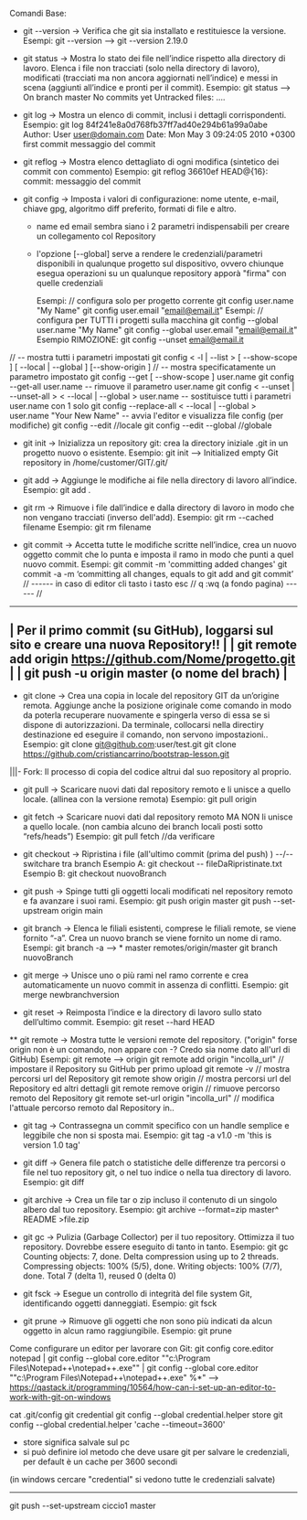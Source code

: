 Comandi Base:
- git --version -> Verifica che git sia installato e restituiesce la versione.  
                Esempi:     git --version   --> git --version 2.19.0

- git status    -> Mostra lo stato dei file nell’indice rispetto alla directory di lavoro. Elenca i file non tracciati (solo nella directory di lavoro), modificati (tracciati ma non ancora aggiornati nell’indice) e messi in scena (aggiunti all’indice e pronti per il commit).
                Esempio:    git status  --> On branch master
                                            No commits yet
                                            Untracked files:  ....

- git log       -> Mostra un elenco di commit, inclusi i dettagli corrispondenti.
                Esempio:    git log
                                84f241e8a0d768fb37ff7ad40e294b61a99a0abe
                                Author: User <user@domain.com>
                                Date: Mon May 3 09:24:05 2010 +0300 first commit
                                    messaggio del commit
                                
- git reflog    -> Mostra elenco dettagliato di ogni modifica (sintetico dei commit con commento)
                Esempio:    git reflog
                                36610ef HEAD@{16}: commit: messaggio del commit

- git config    -> Imposta i valori di configurazione: nome utente, e-mail, chiave gpg, algoritmo diff preferito, formati di file e altro.
    - name ed email sembra siano i 2 parametri indispensabili per creare un collegamento col Repository
    - l'opzione [--global] serve a rendere le credenziali/parametri disponibili in qualunque progetto sul dispositivo, ovvero chiunque esegua operazioni su un qualunque repository apporà "firma" con quelle credenziali

        Esempi: // configura solo per progetto corrente
                git config  user.name "My Name"
                git config  user.email "email@email.it"
        Esempi: // configura per TUTTI i progetti sulla macchina
                git config --global user.name "My Name"
                git config --global user.email "email@email.it"
        Esempio RIMOZIONE: 
                git config --unset email@email.it

//    -- mostra tutti i parametri impostati
                git config < -l | --list >  [ --show-scope ] [ --local | --global ]   [--show-origin ]
//    -- mostra specificatamente un parametro impostato
                git config --get [ --show-scope ] user.name
                git config --get-all  user.name
    -- rimuove il parametro user.name
                git config < --unset | --unset-all > < --local | --global > user.name
    -- sostituisce tutti i parametri user.name con 1 solo
                git config --replace-all < --local | --global > user.name "Your New Name"
    -- avvia l'editor e visualizza file config (per modifiche)
                git config --edit           //locale
                git config --edit --global  //globale

- git init      -> Inizializza un repository git: crea la directory iniziale .git in un progetto nuovo o esistente.
                Esempio:    git init  -->  Initialized empty Git repository in /home/customer/GIT/.git/

- git add       -> Aggiunge le modifiche ai file nella directory di lavoro all’indice.
                Esempio:    git add .

- git rm        -> Rimuove i file dall’indice e dalla directory di lavoro in modo che non vengano tracciati (inverso dell'add).
                Esempio:    git rm --cached filename
                Esempio:    git rm filename

- git commit    -> Accetta tutte le modifiche scritte nell’indice, crea un nuovo oggetto commit che lo punta e imposta il ramo in modo che punti a quel nuovo commit.
                Esempi:     git commit -m 'committing added changes'
                            git commit -a -m ‘committing all changes, equals to git add and git commit’
// ------       in caso di editor cli 
                    tasto   i
                    tasto   esc     //  q
                            :wq   (a fondo pagina)         ------ //
_________________________________________________________________________________________
|   Per il primo commit (su GitHub), loggarsi sul sito e creare una nuova Repository!!  |
|   git remote add origin https://github.com/Nome/progetto.git                          |
|   git push -u origin master (o nome del brach)                                        |
-----------------------------------------------------------------------------------------

- git clone     -> Crea una copia in locale del repository GIT da un’origine remota. Aggiunge anche la posizione originale come comando in modo da poterla recuperare nuovamente e spingerla verso di essa se si dispone di autorizzazioni. Da terminale, collocarsi nella directiry destinazione ed eseguire il comando, non servono impostazioni..
                Esempio:    git clone git@github.com:user/test.git
                            git clone https://github.com/cristiancarrino/bootstrap-lesson.git

|||- Fork: Il processo di copia del codice altrui dal suo repository al proprio.

- git pull      -> Scaricare nuovi dati dal repository remoto e li unisce a quello locale. (allinea con la versione remota)
                Esempio:    git pull origin

- git fetch     -> Scaricare nuovi dati dal repository remoto MA NON li unisce a quello locale. (non cambia alcuno dei branch locali posti sotto “refs/heads”)
                Esempio:    git pull fetch      //da verificare

- git checkout  -> Ripristina i file (all'ultimo commit (prima del push) ) --/--  switchare tra branch
                Esempio A:  git checkout -- fileDaRipristinate.txt
                Esempio B:  git checkout nuovoBranch

- git push      -> Spinge tutti gli oggetti locali modificati nel repository remoto e fa avanzare i suoi rami.
                Esempio:    git push origin master
                            git push --set-upstream origin main

- git branch    -> Elenca le filiali esistenti, comprese le filiali remote, se viene fornito “-a”. Crea un nuovo branch se viene fornito un nome di ramo.
                Esempi:     git branch -a   --> * master remotes/origin/master
                            git branch nuovoBranch

- git merge     -> Unisce uno o più rami nel ramo corrente e crea automaticamente un nuovo commit in assenza di conflitti.
                Esempio:    git merge newbranchversion

- git reset     -> Reimposta l’indice e la directory di lavoro sullo stato dell’ultimo commit.
                Esempio:    git reset --hard HEAD

** git remote   -> Mostra tutte le versioni remote del repository. ("origin" forse origin non è un comando, non appare con -? Credo sia nome dato all'url di GitHub)
                Esempi:     git remote                              --> origin 
                            git remote add origin "incolla_url"     // impostare il Repository su GitHub per primo upload
                            git remote -v                           // mostra percorsi url del Repository
                            git remote show origin                  // mostra percorsi url del Repository ed altri dettagli
                            git remote remove origin                // rimuove percorso remoto del Repository
                            git remote set-url origin "incolla_url"    // modifica l'attuale percorso remoto dal Repository in..

- git tag       -> Contrassegna un commit specifico con un handle semplice e leggibile che non si sposta mai.
                Esempio:    git tag -a v1.0 -m 'this is version 1.0 tag'

- git diff      -> Genera file patch o statistiche delle differenze tra percorsi o file nel tuo repository git, o nel tuo indice o nella tua directory di lavoro.
                Esempio:    git diff

- git archive   -> Crea un file tar o zip incluso il contenuto di un singolo albero dal tuo repository.
                Esempio:    git archive --format=zip master^ README >file.zip

- git gc        -> Pulizia (Garbage Collector) per il tuo repository. Ottimizza il tuo repository. Dovrebbe essere eseguito di tanto in tanto.
                Esempio:    git gc
                                Counting objects: 7, done.
                                Delta compression using up to 2 threads.
                                Compressing objects: 100% (5/5), done.
                                Writing objects: 100% (7/7), done.
                                Total 7 (delta 1), reused 0 (delta 0)

- git fsck      -> Esegue un controllo di integrità del file system Git, identificando oggetti danneggiati.
                Esempio:    git fsck

- git prune     -> Rimuove gli oggetti che non sono più indicati da alcun oggetto in alcun ramo raggiungibile.
                Esempio:    git prune

Come configurare un editor per lavorare con Git:
git config core.editor notepad | git config --global core.editor "\"c:\Program Files\Notepad++\notepad++.exe\"" | git config --global core.editor "\"c:\Program Files\Notepad++\notepad++.exe\" %*"         --> https://qastack.it/programming/10564/how-can-i-set-up-an-editor-to-work-with-git-on-windows





cat .git/config
git credential 
git config --global credential.helper store
git config --global credential.helper 'cache --timeout=3600'
- store significa salvale sul pc
- si può definire iol metodo che deve usare git per salvare le credenziali, per default è un cache per 3600 secondi

(in windows cercare "credential" si vedono tutte le credenziali salvate)

-----------
git push --set-upstream ciccio1 master
